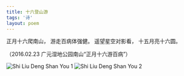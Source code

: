 ```yaml
---
title: 十六登山游
tags: '诗'
layout: poem
---
```


正月十六爬南山，
游走百病体强健。
遥望星空对影看，
十五月亮十六圆。

（2016.02.23 广元湿地公园南山“正月十六游百病”）

![Shi Liu Deng Shan You 1](for_posts/shi-liu-deng-shan-you-1.jpg)
![Shi Liu Deng Shan You 2](for_posts/shi-liu-deng-shan-you-2.jpg)

